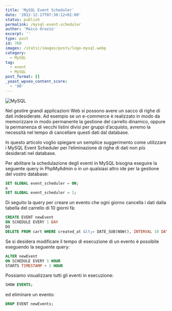 ```yaml
---
title: 'MySQL Event Scheduler'
date: '2012-12-17T07:30:12+01:00'
status: publish
permalink: /mysql-event-scheduler
author: 'Maico Orazio'
excerpt: ''
type: post
id: 760
images: /static/images/posts/logo-mysql.webp
category:
  - MySQL
tag:
  - event
  - MySQL
post_format: []
_yoast_wpseo_content_score:
  - '90'
---
```


![MySQL](/static/images/posts/logo-mysql.webp)

Nel gestire grandi applicazioni Web si possono avere un sacco di righe di dati indesiderate. Ad esempio se un e-commerce è realizzato in modo da memorizzare in modo permanente la gestione del carrello dinamico, oppure la permanenza di vecchi listini divisi per gruppi d’acquisto, avremo la necessità nel tempo di cancellare questi dati dal database.

In questo articolo voglio spiegare un semplice suggerimento come utilizzare i MySQL Event Scheduler per l’eliminazione di righe di dati non più desiderati nel database.

Per abilitare la schedulazione degli eventi in MySQL bisogna eseguire la seguente query in PhpMyAdmin o in un qualsiasi altro ide per la gestione del vostro database:

```sql
SET GLOBAL event_scheduler = ON;
o
SET GLOBAL event_scheduler = 1;
```

Di seguito la query per creare un evento che ogni giorno cancella i dati dalla tabella del carrello di 10 giorni fà:

```sql
CREATE EVENT newEvent
ON SCHEDULE EVERY 1 DAY
DO
DELETE FROM cart WHERE created_at &lt;= DATE_SUB(NOW(), INTERVAL 10 DAY) ;
```

Se si desidera modificare il tempo di esecuzione di un evento è possibile eseguendo la seguente query:

```sql
ALTER newEvent
ON SCHEDULE EVERY 5 HOUR
STARTS TIMESTAMP + 3 HOUR
```

Possiamo visualizzare tutti gli eventi in esecuzione:

```sql
SHOW EVENTS;
```

ed eliminare un evento:

```sql
DROP EVENT newEvents;
```
